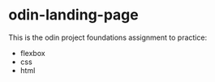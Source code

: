 # odin-landing-page

This is the odin project foundations assignment to practice:
- flexbox
- css
- html